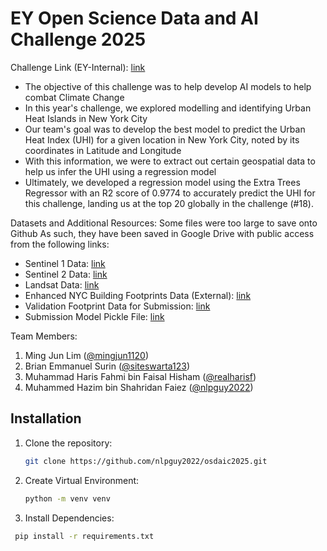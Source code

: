 # EY Open Science Data and AI Challenge 2025
Challenge Link (EY-Internal): [link](https://challenge.ey.com/challenges/the-2025-ey-open-science-ai-and-data-challenge-cooling-urban-heat-islands-ey-participants)
* The objective of this challenge was to help develop AI models to help combat Climate Change
* In this year's challenge, we explored modelling and identifying Urban Heat Islands in New York City
* Our team's goal was to develop the best model to predict the Urban Heat Index (UHI) for a given location in New York City, noted by its coordinates in Latitude and Longitude
* With this information, we were to extract out certain geospatial data to help us infer the UHI using a regression model
* Ultimately, we developed a regression model using the Extra Trees Regressor with an R2 score of 0.9774 to accurately predict the UHI for this challenge, landing us at the top 20 globally in the challenge (#18).

Datasets and Additional Resources:
Some files were too large to save onto Github
As such, they have been saved in Google Drive with public access from the following links:
* Sentinel 1 Data: [link](https://drive.google.com/file/d/1MhX8svE3fSYNXcDAiRY8DVYFNFG4-ke5/view?usp=share_link)
* Sentinel 2 Data: [link](https://drive.google.com/file/d/1cKFX8SmXuudR3MZOMpXXhHp3HuDDq8QG/view?usp=share_link)
* Landsat Data: [link](https://drive.google.com/file/d/1Y629OyVSqFUoMNdh2HH9SXbcvDSBnIFM/view?usp=sharing)
* Enhanced NYC Building Footprints Data (External): [link](https://drive.google.com/file/d/1bkB7fh2nMnvjrGrYj61n513xRPdjsa_T/view?usp=sharing)
* Validation Footprint Data for Submission: [link](https://drive.google.com/file/d/1YogJ4d2PjILroRKmfwT-UpP1u0Zuze_Q/view?usp=sharing)
* Submission Model Pickle File: [link](https://drive.google.com/file/d/1YogJ4d2PjILroRKmfwT-UpP1u0Zuze_Q/view?usp=sharing)

Team Members:
1. Ming Jun Lim ([@mingjun1120](https://github.com/mingjun1120))
2. Brian Emmanuel Surin ([@siteswarta123](https://github.com/siteswarta123))
3. Muhammad Haris Fahmi bin Faisal Hisham ([@realharisf](https://github.com/realharisf))
4. Muhammed Hazim bin Shahridan Faiez ([@nlpguy2022](https://github.com/nlpguy2022))

## Installation
1. Clone the repository:
   ```sh
   git clone https://github.com/nlpguy2022/osdaic2025.git
2. Create Virtual Environment:
   ```sh
   python -m venv venv
3. Install Dependencies:
  ```sh
   pip install -r requirements.txt
